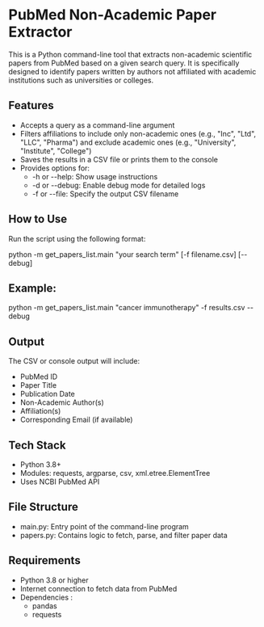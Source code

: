 # PubMed Non-Academic Paper Extractor

This is a Python command-line tool that extracts non-academic scientific papers from PubMed based on a given search query. It is specifically designed to identify papers written by authors not affiliated with academic institutions such as universities or colleges.

## Features

- Accepts a query as a command-line argument
- Filters affiliations to include only non-academic ones (e.g., "Inc", "Ltd", "LLC", "Pharma") and exclude academic ones (e.g., "University", "Institute", "College")
- Saves the results in a CSV file or prints them to the console
- Provides options for:
  - -h or --help: Show usage instructions
  - -d or --debug: Enable debug mode for detailed logs
  - -f or --file: Specify the output CSV filename

## How to Use

Run the script using the following format:

python -m get_papers_list.main "your search term" [-f filename.csv] [--debug]

## Example:

python -m get_papers_list.main "cancer immunotherapy" -f results.csv --debug

## Output

The CSV or console output will include:

- PubMed ID
- Paper Title
- Publication Date
- Non-Academic Author(s)
- Affiliation(s)
- Corresponding Email (if available)

## Tech Stack

- Python 3.8+
- Modules: requests, argparse, csv, xml.etree.ElementTree
- Uses NCBI PubMed API

## File Structure

- main.py: Entry point of the command-line program
- papers.py: Contains logic to fetch, parse, and filter paper data

## Requirements

- Python 3.8 or higher
- Internet connection to fetch data from PubMed
- Dependencies :
  - pandas
  - requests